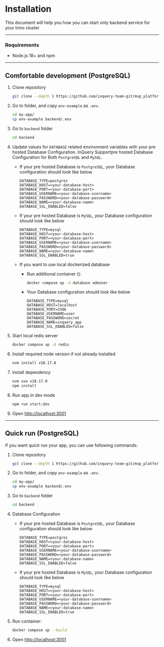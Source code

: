 # Installation

This document will help you how you can start only backend service for your trino cluster

---
### Requirements

- Node.js 18+ and npm
---

## Comfortable development (PostgreSQL)

1. Clone repository

   ```bash
   git clone --depth 1 https://github.com/inquery-team-git/mvp_platform my-app
   ```

1. Go to folder, and copy `env-example` as `.env`.

   ```bash
   cd my-app/
   cp env-example backend/.env
   ```

1. Go to `backend` folder

   ```bash
   cd backend
   ```

1. Update values for `DATABASE` related environment variables with your pre hosted Database Configuration. InQuery Supportpre hosted Database Configuration for Both `PostgreSQL` and `MySQL`.
   - If your pre hosted Database is `PostgreSQL`, your Database configuration should look like below
      ```
      DATABASE_TYPE=postgres
      DATABASE_HOST=<your-database-host>
      DATABASE_PORT=<your-database-port>
      DATABASE_USERNAME=<your-database-username>
      DATABASE_PASSWORD=<your-database-password>
      DATABASE_NAME=<your-database-name>
      DATABASE_SSL_ENABLED=false
      ```

   - If your pre hosted Database is `MySQL`, your Database configuration should look like below

      ```
      DATABASE_TYPE=mysql
      DATABASE_HOST=<your-database-host>
      DATABASE_PORT=<your-database-port>
      DATABASE_USERNAME=<your-database-username>
      DATABASE_PASSWORD=<your-database-password>
      DATABASE_NAME=<your-database-name>
      DATABASE_SSL_ENABLED=true
      ```

   - If you want to use local dockerized database
      - Run additional container ():

         ```bash
         docker compose up -d database adminer
         ```
      - Your Database configuration should look like below
         ````
         DATABASE_TYPE=mysql
         DATABASE_HOST=localhost
         DATABASE_PORT=3306
         DATABASE_USERNAME=user
         DATABASE_PASSWORD=secret
         DATABASE_NAME=inquery_app
         DATABASE_SSL_ENABLED=false
         ````

1. Start local redis server
      ```bash
      docker compose up -d redis
      ```

1. Install required node version if not already installed

   ```bash
   nvm install v18.17.0 
   ```

1. Install dependency

   ```bash
   nvm use v18.17.0
   npm install
   ```

1. Run app in dev mode

   ```bash
   npm run start:dev
   ```

1. Open <http://localhost:3001>

---

## Quick run (PostgreSQL)

If you want quick run your app, you can use following commands:

1. Clone repository

   ```bash
   git clone --depth 1 https://github.com/inquery-team-git/mvp_platform my-app
   ```

1. Go to folder, and copy `env-example` as `.env`.

   ```bash
   cd my-app/
   cp env-example backend/.env
   ```

1. Go to `backend` folder

   ```bash
   cd backend
   ```

1. Database Configuration
   - If your pre hosted Database is `PostgreSQL`, your Database configuration should look like below
      ```
      DATABASE_TYPE=postgres
      DATABASE_HOST=<your-database-host>
      DATABASE_PORT=<your-database-port>
      DATABASE_USERNAME=<your-database-username>
      DATABASE_PASSWORD=<your-database-password>
      DATABASE_NAME=<your-database-name>
      DATABASE_SSL_ENABLED=false
      ```
   
   - If your pre hosted Database is `MySQL`, your Database configuration should look like below

      ```
      DATABASE_TYPE=mysql
      DATABASE_HOST=<your-database-host>
      DATABASE_PORT=<your-database-port>
      DATABASE_USERNAME=<your-database-username>
      DATABASE_PASSWORD=<your-database-password>
      DATABASE_NAME=<your-database-name>
      DATABASE_SSL_ENABLED=true
      ```

1. Run container:

   ```bash
   docker compose up --build
   
   ```

1. Open <http://localhost:3001>